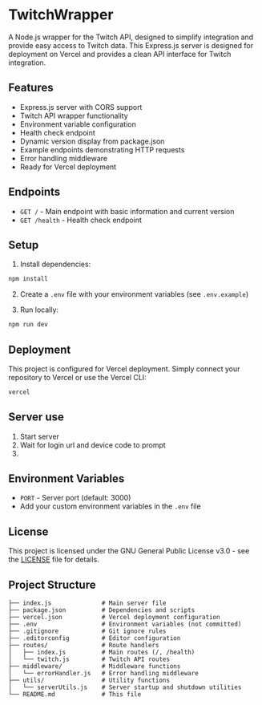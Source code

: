 # TwitchWrapper

A Node.js wrapper for the Twitch API, designed to simplify integration and provide easy access to Twitch data. This Express.js server is designed for deployment on Vercel and provides a clean API interface for Twitch integration.

## Features

- Express.js server with CORS support
- Twitch API wrapper functionality
- Environment variable configuration
- Health check endpoint
- Dynamic version display from package.json
- Example endpoints demonstrating HTTP requests
- Error handling middleware
- Ready for Vercel deployment

## Endpoints

- `GET /` - Main endpoint with basic information and current version
- `GET /health` - Health check endpoint

## Setup

1. Install dependencies:
```bash
npm install
```

2. Create a `.env` file with your environment variables (see `.env.example`)

3. Run locally:
```bash
npm run dev
```

## Deployment

This project is configured for Vercel deployment. Simply connect your repository to Vercel or use the Vercel CLI:

```bash
vercel
```

## Server use

1. Start server
2. Wait for login url and device code to prompt
3. 

## Environment Variables

- `PORT` - Server port (default: 3000)
- Add your custom environment variables in the `.env` file

## License

This project is licensed under the GNU General Public License v3.0 - see the [LICENSE](LICENSE) file for details.

## Project Structure

```text
├── index.js              # Main server file
├── package.json          # Dependencies and scripts
├── vercel.json           # Vercel deployment configuration
├── .env                  # Environment variables (not committed)
├── .gitignore            # Git ignore rules
├── .editorconfig         # Editor configuration
├── routes/               # Route handlers
│   ├── index.js          # Main routes (/, /health)
│   └── twitch.js         # Twitch API routes
├── middleware/           # Middleware functions
│   └── errorHandler.js   # Error handling middleware
├── utils/                # Utility functions
│   └── serverUtils.js    # Server startup and shutdown utilities
└── README.md             # This file
```
